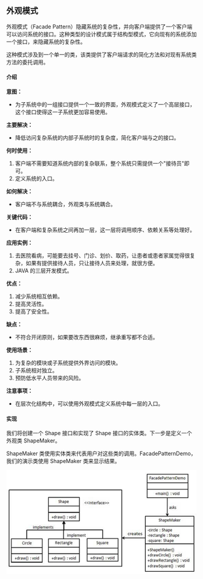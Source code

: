 ## 外观模式

外观模式（Facade Pattern）隐藏系统的复杂性，并向客户端提供了一个客户端可以访问系统的接口。这种类型的设计模式属于结构型模式，它向现有的系统添加一个接口，来隐藏系统的复杂性。

这种模式涉及到一个单一的类，该类提供了客户端请求的简化方法和对现有系统类方法的委托调用。
#### 介绍

**意图：**
* 为子系统中的一组接口提供一个一致的界面，外观模式定义了一个高层接口，这个接口使得这一子系统更加容易使用。

**主要解决：**
* 降低访问复杂系统的内部子系统时的复杂度，简化客户端与之的接口。

**何时使用：**
1. 客户端不需要知道系统内部的复杂联系，整个系统只需提供一个"接待员"即可。 
2. 定义系统的入口。

**如何解决：**
* 客户端不与系统耦合，外观类与系统耦合。

**关键代码：**
* 在客户端和复杂系统之间再加一层，这一层将调用顺序、依赖关系等处理好。

**应用实例：**
1. 去医院看病，可能要去挂号、门诊、划价、取药，让患者或患者家属觉得很复杂，如果有提供接待人员，只让接待人员来处理，就很方便。 
2. JAVA 的三层开发模式。 

**优点：** 
1. 减少系统相互依赖。 
2. 提高灵活性。 
3. 提高了安全性。

**缺点：**
* 不符合开闭原则，如果要改东西很麻烦，继承重写都不合适。

**使用场景：**
1. 为复杂的模块或子系统提供外界访问的模块。 
2. 子系统相对独立。 
3. 预防低水平人员带来的风险。

**注意事项：**
* 在层次化结构中，可以使用外观模式定义系统中每一层的入口。

#### 实现

我们将创建一个 Shape 接口和实现了 Shape 接口的实体类。下一步是定义一个外观类 ShapeMaker。

ShapeMaker 类使用实体类来代表用户对这些类的调用。FacadePatternDemo，我们的演示类使用 ShapeMaker 类来显示结果。

![avatar](FacadePattern.jpg)
